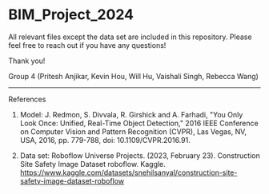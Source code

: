 # BIM_Project_2024
All relevant files except the data set are included in this repository. Please feel free to reach out if you have any questions!

Thank you!

Group 4 (Pritesh Anjikar, Kevin Hou, Will Hu, Vaishali Singh, Rebecca Wang)

-----
References

1. Model: J. Redmon, S. Divvala, R. Girshick and A. Farhadi, "You Only Look Once: Unified, Real-Time Object Detection," 2016 IEEE Conference on Computer Vision and Pattern Recognition (CVPR), Las Vegas, NV, USA, 2016, pp. 779-788, doi: 10.1109/CVPR.2016.91.

2. Data set: Roboflow Universe Projects. (2023, February 23). Construction Site Safety Image Dataset roboflow. Kaggle. https://www.kaggle.com/datasets/snehilsanyal/construction-site-safety-image-dataset-roboflow 

